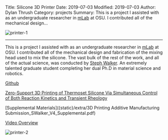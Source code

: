 Title: Silicone 3D Printer
Date: 2019-07-03
Modified: 2019-07-03
Author: Dylan Thrush
Category: projects
Summary: This is a project I assisted with as an undergraduate researcher in [mLab](https://www.mlabrobotics.com/) at OSU. I contributed all of the mechanical design...

![printer-1]({static}/images/projects/silicone-printer-1.jpg)

---

This is a project I assisted with as an undergraduate researcher in [mLab](https://www.mlabrobotics.com/) at OSU. I contributed all of the mechanical design and fabrication of the mixing head used to mix the silicone. The vast bulk of the rest of the work, and all of the actual science, was conducted by [Steph Walker](http://walkersteph.work/). An extremely talented graduate student completing her dual Ph.D in material science and robotics.

[Github](https://github.com/matscisteph/Silicone-3D-Printer)

[Zero-Support 3D Printing of Thermoset Silicone Via Simultaneous Control of Both Reaction Kinetics and Transient Rheology]({static}/extra/3dp.2018.0117.pdf)

[Supplemental Materials]({static}/extra/3D Printing Additive Manufacturing Submission_SWalker_V4_Supplemental.pdf)

[Video Overview]({static}/extra/SiliconePrint_KineticsRheology_WalkerEtAl_May2018.mp4)


![printer-2]({static}/images/projects/silicone-printer-2.jpg)
